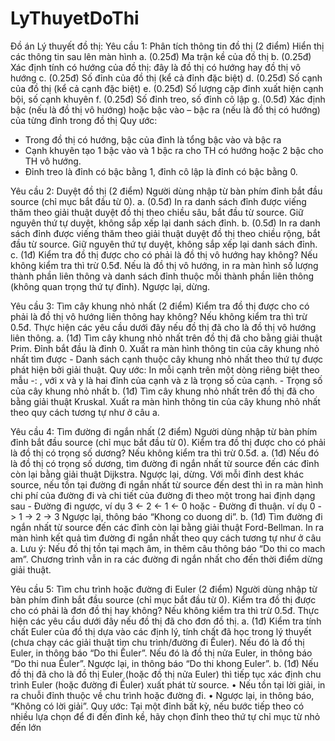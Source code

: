 # LyThuyetDoThi
Đồ án Lý thuyết đồ thị:
Yêu cầu 1: Phân tích thông tin đồ thị (2 điểm)
Hiển thị các thông tin sau lên màn hình
	a. (0.25đ) Ma trận kề của đồ thị
	b. (0.25đ) Xác định tính có hướng của đồ thị: đây là đồ thị có hướng hay đồ thị vô hướng
	c. (0.25đ) Số đỉnh của đồ thị (kể cả đỉnh đặc biệt)
	d. (0.25đ) Số cạnh của đồ thị (kể cả cạnh đặc biệt)
	e. (0.25đ) Số lượng cặp đỉnh xuất hiện cạnh bội, số cạnh khuyên
	f. (0.25đ) Số đỉnh treo, số đỉnh cô lập
	g. (0.5đ) Xác định bậc (nếu là đồ thị vô hướng) hoặc bậc vào – bậc ra (nếu là đồ thị có hướng) 
	của từng đỉnh trong đồ thị
Quy ước:
- Trong đồ thị có hướng, bậc của đỉnh là tổng bậc vào và bậc ra
- Cạnh khuyên tạo 1 bậc vào và 1 bậc ra cho TH có hướng hoặc 2 bậc cho TH vô hướng. 
- Đỉnh treo là đỉnh có bậc bằng 1, đỉnh cô lập là đỉnh có bậc bằng 0.

Yêu cầu 2: Duyệt đồ thị (2 điểm)
	Người dùng nhập từ bàn phím đỉnh bắt đầu source (chỉ mục bắt đầu từ 0).
	a. (0.5đ) In ra danh sách đỉnh được viếng thăm theo giải thuật duyệt đồ thị theo chiều sâu, bắt 
	đầu từ source. Giữ nguyên thứ tự duyệt, không sắp xếp lại danh sách đỉnh.
	b. (0.5đ) In ra danh sách đỉnh được viếng thăm theo giải thuật duyệt đồ thị theo chiều rộng, bắt 
	đầu từ source. Giữ nguyên thứ tự duyệt, không sắp xếp lại danh sách đỉnh.
	c. (1đ) Kiểm tra đồ thị được cho có phải là đồ thị vô hướng hay không? Nếu không kiểm tra thì 
	trừ 0.5đ. Nếu là đồ thị vô hướng, in ra màn hình số lượng thành phần liên thông và danh sách 
	đỉnh thuộc mỗi thành phần liên thông (không quan trọng thứ tự đỉnh). Ngược lại, dừng.

Yêu cầu 3: Tìm cây khung nhỏ nhất (2 điểm)
        Kiểm tra đồ thị được cho có phải là đồ thị vô hướng liên thông hay không? Nếu không kiểm tra thì 
        trừ 0.5đ.
        Thực hiện các yêu cầu dưới đây nếu đồ thị đã cho là đồ thị vô hướng liên thông.
        a. (1đ) Tìm cây khung nhỏ nhất trên đồ thị đã cho bằng giải thuật Prim. Đỉnh bắt đầu là đỉnh 0.
        Xuất ra màn hình thông tin của cây khung nhỏ nhất tìm được 
        - Danh sách cạnh thuộc cây khung nhỏ nhất theo thứ tự được phát hiện bởi giải thuật. Quy 
        ước: In mỗi cạnh trên một dòng riêng biệt theo mẫu <x>-<y>: <z>, với x và y là hai đỉnh của 
        cạnh và z là trọng số của cạnh.
        - Trọng số của cây khung nhỏ nhất 
        b. (1đ) Tìm cây khung nhỏ nhất trên đồ thị đã cho bằng giải thuật Kruskal. Xuất ra màn hình 
        thông tin của cây khung nhỏ nhất theo quy cách tương tự như ở câu a.

Yêu cầu 4: Tìm đường đi ngắn nhất (2 điểm)
	Người dùng nhập từ bàn phím đỉnh bắt đầu source (chỉ mục bắt đầu từ 0).
	Kiểm tra đồ thị được cho có phải là đồ thị có trọng số dương? Nếu không kiểm tra thì trừ 0.5đ.
	a. (1đ) Nếu đó là đồ thị có trọng số dương, tìm đường đi ngắn nhất từ source đến các đỉnh còn lại 
	bằng giải thuật Dijkstra. Ngược lại, dừng.
	Với mỗi đỉnh dest khác source, nếu tồn tại đường đi ngắn nhất từ source đến dest thì in ra màn 
	hình chi phí của đường đi và chi tiết của đường đi theo một trong hai định dạng sau
		- Đường đi ngược, ví dụ 3 <- 2 <- 1 <- 0 hoặc 
		- Đường đi thuận. ví dụ 0 -> 1 -> 2 -> 3 
	Ngược lại, thông báo “Khong co duong di”.
	b. (1đ) Tìm đường đi ngắn nhất từ source đến các đỉnh còn lại bằng giải thuật Ford-Bellman. In 
	ra màn hình kết quả tìm đường đi ngắn nhất theo quy cách tương tự như ở câu a.
	Lưu ý: Nếu đồ thị tồn tại mạch âm, in thêm câu thông báo “Do thi co mach am”. Chương trình 
	vẫn in ra các đường đi ngắn nhất cho đến thời điểm dừng giải thuật.

Yêu cầu 5: Tìm chu trình hoặc đường đi Euler (2 điểm)
	Người dùng nhập từ bàn phím đỉnh bắt đầu source (chỉ mục bắt đầu từ 0).
	Kiểm tra đồ thị được cho có phải là đơn đồ thị hay không? Nếu không kiểm tra thì trừ 0.5đ.
	Thực hiện các yêu cầu dưới đây nếu đồ thị đã cho đơn đồ thị.
	a. (1đ) Kiểm tra tính chất Euler của đồ thị dựa vào các định lý, tính chất đã học trong lý thuyết 
	(chưa chạy các giải thuật tìm chu trình/đường đi Ếuler).
	Nếu đó là đồ thị Euler, in thông báo “Do thi Ếuler”. Nếu đó là đồ thị nửa Euler, in thông báo “Do 
	thi nua Ếuler”. Ngược lại, in thông báo “Do thi khong Euler”.
	b. (1đ) Nếu đồ thị đã cho là đồ thị Euler (hoặc đồ thị nửa Euler) thì tiếp tục xác định chu trình 
	Euler (hoặc đường đi Ếuler) xuất phát từ source.
		• Nếu tồn tại lời giải, in ra chuỗi đỉnh thuộc về chu trình hoặc đường đi.
		• Ngược lại, in thông báo, “Không có lời giải”.
	Quy ước: Tại một đỉnh bất kỳ, nếu bước tiếp theo có nhiều lựa chọn để đi đến đỉnh kề, hãy chọn đỉnh 
	theo thứ tự chỉ mục từ nhỏ đến lớn